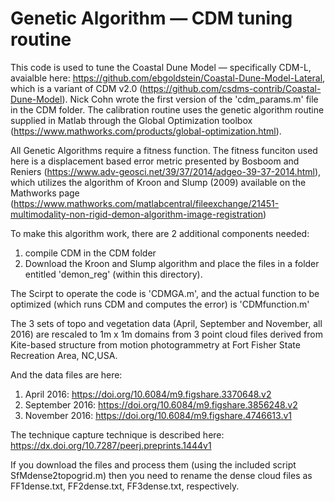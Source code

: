 # Genetic Algorithm — CDM tuning routine

This code is used to tune the Coastal Dune Model — specifically CDM-L, avaialble here:  https://github.com/ebgoldstein/Coastal-Dune-Model-Lateral, which is a variant of CDM v2.0 (https://github.com/csdms-contrib/Coastal-Dune-Model). Nick Cohn wrote the first version of the 'cdm_params.m' file in the CDM folder. The calibration routine uses the genetic algorithm routine supplied in Matlab through the Global Optimization toolbox (https://www.mathworks.com/products/global-optimization.html). 

All Genetic Algorithms require a fitness function. The fitness funciton used here is a displacement based error metric presented by Bosboom and Reniers (https://www.adv-geosci.net/39/37/2014/adgeo-39-37-2014.html), which utilizes the algorithm of Kroon and Slump (2009) available on the Mathworks page (https://www.mathworks.com/matlabcentral/fileexchange/21451-multimodality-non-rigid-demon-algorithm-image-registration)

To make this algorithm work, there are 2 additional components needed:
  1. compile CDM in the CDM folder
  2. Download the Kroon and Slump algorithm and place the files in a folder entitled 'demon_reg' (within this directory).
  
The Scirpt to operate the code is 'CDMGA.m', and the actual function to be optimized (which runs CDM and computes the error) is 'CDMfunction.m'
  
The 3 sets of topo and vegetation data (April, September and November, all 2016) are rescaled to 1m x 1m domains from 3 point cloud files derived from Kite-based structure from motion photogrammetry at Fort Fisher State Recreation Area, NC,USA. 

And the data files are here:
  1. April 2016: https://doi.org/10.6084/m9.figshare.3370648.v2
  2. September 2016: https://doi.org/10.6084/m9.figshare.3856248.v2
  3. November 2016: https://doi.org/10.6084/m9.figshare.4746613.v1
 
The technique capture technique is described here: https://dx.doi.org/10.7287/peerj.preprints.1444v1 
 
If you download the files and process them (using the included script SfMdense2topogrid.m) then you need to rename the dense cloud files as  FF1dense.txt, FF2dense.txt, FF3dense.txt, respectively.
